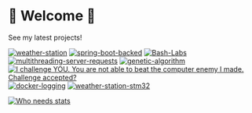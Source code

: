 # 🚀 Welcome 🚀
See my latest projects!

[![weather-station](https://github-readme-stats.vercel.app/api/pin/?username=Sevelantis&repo=weather-station&theme=great-gatsby&show_owner=true)](https://github.com/sevelantis/weather-station/)
[![spring-boot-backed](https://github-readme-stats.vercel.app/api/pin/?username=sevelantis&repo=cinema-backend-app&theme=merko&show_owner=false)](https://github.com/Sevelantis/cinema-backend-app)
[![Bash-Labs](https://github-readme-stats.vercel.app/api/pin/?username=sevelantis&repo=Bash-Labs&theme=radical&show_owner=false)](https://github.com/Sevelantis/Bash-Labs)
[![multithreading-server-requests](https://github-readme-stats.vercel.app/api/pin/?username=sevelantis&repo=multithreading-server-requests&theme=merko&show_owner=true)](https://github.com/Sevelantis/multithreading-server-requests/)
[![genetic-algorithm](https://github-readme-stats.vercel.app/api/pin/?username=sevelantis&repo=genetic-algorithm&theme=ocean_dark&show_owner=false)](https://github.com/Sevelantis/genetic-algorithm) 
[![I challenge YOU. You are not able to beat the computer enemy I made. Challenge accepted?](https://github-readme-stats.vercel.app/api/pin/?username=sevelantis&repo=noughts-and-crosses&theme=ocean_dark&show_owner=false)](https://github.com/Sevelantis/noughts-and-crosses)
[![docker-logging](https://github-readme-stats.vercel.app/api/pin/?username=sevelantis&repo=docker-logging&theme=ocean_dark&show_owner=true)](https://github.com/Sevelantis/docker-logging/) 
[![weather-station-stm32](https://github-readme-stats.vercel.app/api/pin/?username=sevelantis&repo=weather-station-stm32&theme=merko&show_owner=false)](https://github.com/Sevelantis/weather-station-stm32/)

[![Who needs stats](https://github-readme-stats.vercel.app/api?username=sevelantis&count_private=true&show_icons=true&theme=maroongold&include_all_commits=true&line_height=100)](https://github.com/sevelantis)
